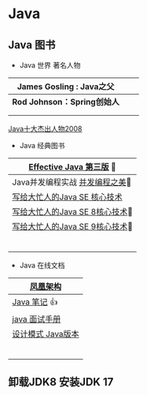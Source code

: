 # Java 

## Java 图书

- Java 世界 著名人物

| James Gosling : Java之父      |      |      |
| ----------------------------- | ---- | ---- |
| **Rod Johnson：Spring创始人** |      |      |
|                               |      |      |
|                               |      |      |

[Java十大杰出人物2008](https://blog.csdn.net/java2000_net/article/details/3479105)

- Java 经典图书 

| [Effective Java 第三版](https://www.bookstack.cn/books/effective-java-3rd-chinese) :book: |
| ------------------------------------------------------------ |
| Java并发编程实战 [并发编程之美](https://www.bookstack.cn/books/java-concurrency-note):book: |
| [写给大忙人的Java SE 核心技术](https://pan.baidu.com/)       |
| [写给大忙人的Java SE 8核心技术](https://pan.baidu.com/):book: |
| [写给大忙人的Java SE 9核心技术](https://pan.baidu.com/):book: |
|                                                              |
|                                                              |
|                                                              |
|                                                              |
|                                                              |
|                                                              |

- Java 在线文档

| [凤凰架构](https://icyfenix.cn/)                             |
| ------------------------------------------------------------ |
| [Java 笔记](https://www.bookstack.cn/books/sdky-java-note) :thumbsup: |
| [java 面试手册](https://www.bookstack.cn/books/java_interview_manual) |
| [设计模式 Java版本](https://www.bookstack.cn/books/design-pattern-java) |
|                                                              |
|                                                              |
|                                                              |
|                                                              |
|                                                              |
|                                                              |



## 卸载JDK8 安装JDK 17

